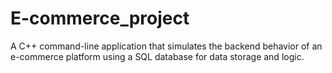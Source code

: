 # E-commerce_project
A C++ command-line application that simulates the backend behavior of an e-commerce platform using a SQL database for data storage and logic.
